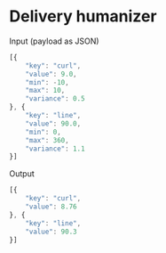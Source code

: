 # Delivery humanizer

Input (payload as JSON)

```javascript
[{
    "key": "curl",
    "value": 9.0,
    "min": -10,
    "max": 10,
    "variance": 0.5
}, {
    "key": "line",
    "value": 90.0,
    "min": 0,
    "max": 360,
    "variance": 1.1
}]
```

Output

```javascript
[{
    "key": "curl",
    "value": 8.76
}, {
    "key": "line",
    "value": 90.3
}]
```
